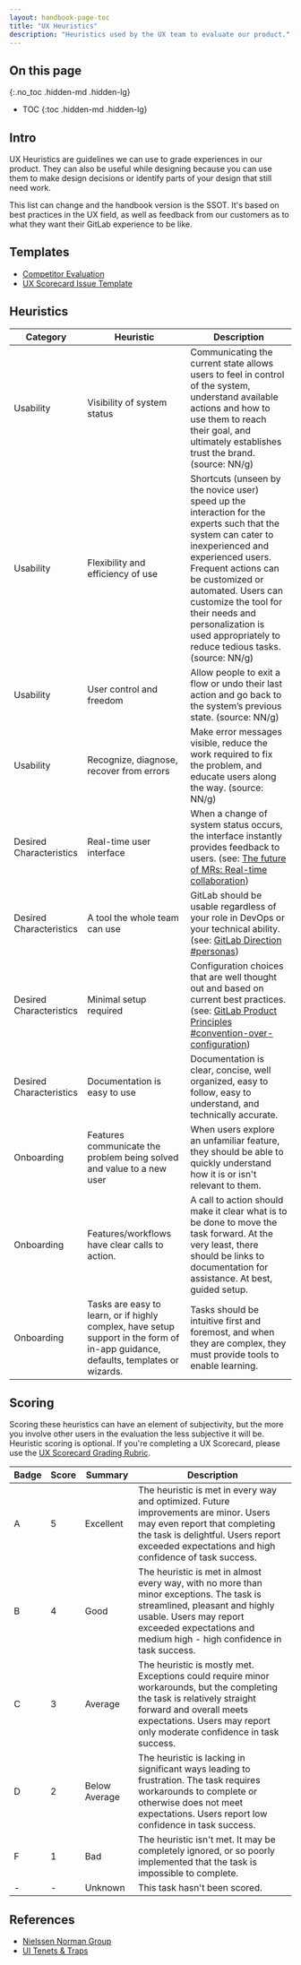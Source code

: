 ```yaml
---
layout: handbook-page-toc
title: "UX Heuristics"
description: "Heuristics used by the UX team to evaluate our product."
---
```


## On this page
{:.no_toc .hidden-md .hidden-lg}

- TOC
{:toc .hidden-md .hidden-lg}

## Intro
UX Heuristics are guidelines we can use to grade experiences in our product. They can also be useful while designing because you can use them to make design decisions or identify parts of your design that still need work.

This list can change and the handbook version is the SSOT. It's based on best practices in the UX field, as well as feedback from our customers as to what they want their GitLab experience to be like.

## Templates
* [Competitor Evaluation](https://gitlab.com/gitlab-org/competitor-evaluations/-/issues/new?issuable_template=Competitor%20Evaluation)
* [UX Scorecard Issue Template](https://gitlab.com/gitlab-org/gitlab-design/-/issues/new?issuable_template=UX%20Scorecard%20Part%201)

## Heuristics

| Category | Heuristic | Description | 
| ------ | ------ | ------ |
| Usability | Visibility of system status | Communicating the current state allows users to feel in control of the system, understand available actions and how to use them to reach their goal, and ultimately establishes trust the brand. (source: NN/g) |
| Usability | Flexibility and efficiency of use | Shortcuts (unseen by the novice user) speed up the interaction for the experts such that the system can cater to inexperienced and experienced users. Frequent actions can be customized or automated. Users can customize the tool for their needs and personalization is used appropriately to reduce tedious tasks. (source: NN/g) |
| Usability | User control and freedom | Allow people to exit a flow or undo their last action and go back to the system’s previous state. (source: NN/g) |
| Usability | Recognize, diagnose, recover from errors | Make error messages visible, reduce the work required to fix the problem, and educate users along the way. (source: NN/g) |
| Desired Characteristics | Real-time user interface | When a change of system status occurs, the interface instantly provides feedback to users. (see: [The future of MRs: Real-time collaboration](https://about.gitlab.com/blog/2019/12/19/future-merge-requests-realtime-collab/)) |
| Desired Characteristics | A tool the whole team can use | GitLab should be usable regardless of your role in DevOps or your technical ability.(see: [GitLab Direction #personas](/direction/#personas)) |
| Desired Characteristics | Minimal setup required | Configuration choices that are well thought out and based on current best practices. (see: [GitLab Product Principles #convention-over-configuration](/handbook/product/product-principles/#convention-over-configuration)) |
| Desired Characteristics | Documentation is easy to use | Documentation is clear, concise, well organized, easy to follow, easy to understand, and technically accurate. |
| Onboarding | Features communicate the problem being solved and value to a new user | When users explore an unfamiliar feature, they should be able to quickly understand how it is or isn't relevant to them. |
| Onboarding | Features/workflows have clear calls to action. | A call to action should make it clear what is to be done to move the task forward.  At the very least, there should be links to documentation for assistance. At best, guided setup.|
| Onboarding | Tasks are easy to learn, or if highly complex, have setup support in the form of in-app guidance, defaults, templates or wizards. | Tasks should be intuitive first and foremost, and when they are complex, they must provide tools to enable learning. |


## Scoring
Scoring these heuristics can have an element of subjectivity, but the more you involve other users in the evaluation the less subjective it will be. Heuristic scoring is optional. If you're completing a UX Scorecard, please use the [UX Scorecard Grading Rubric](/handbook/product/ux/ux-scorecards/#grading-rubric).

| Badge | Score | Summary | Description |
| --- | --- | --- | --- |
| A | 5 | Excellent | The heuristic is met in every way and optimized. Future improvements are minor. Users may even report that completing the task is delightful. Users report exceeded expectations and high confidence of task success.|
| B | 4 | Good | The heuristic is met in almost every way, with no more than minor exceptions. The task is streamlined, pleasant and highly usable. Users may report exceeded expectations and medium high - high confidence in task success. |
| C | 3 | Average | The heuristic is mostly met. Exceptions could require minor workarounds, but the completing the task is relatively straight forward and overall meets expectations. Users may report only moderate confidence in task success.  |
| D | 2 | Below Average | The heuristic is lacking in significant ways leading to frustration. The task requires workarounds to complete or otherwise does not meet expectations. Users report low confidence in task success. |
| F | 1 | Bad | The heuristic isn't met. It may be completely ignored, or so poorly implemented that the task is impossible to complete.  |
| - | - | Unknown | This task hasn't been scored. |



## References
- [Nielssen Norman Group](https://www.nngroup.com/articles/ten-usability-heuristics/)
- [UI Tenets & Traps](https://uitraps.com/)

